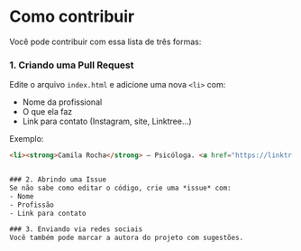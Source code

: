 # Como contribuir

Você pode contribuir com essa lista de três formas:

### 1. Criando uma Pull Request
Edite o arquivo `index.html` e adicione uma nova `<li>` com:
- Nome da profissional
- O que ela faz
- Link para contato (Instagram, site, Linktree...)

Exemplo:
```html
<li><strong>Camila Rocha</strong> – Psicóloga. <a href="https://linktr.ee/camilapsi">Linktree</a></li>


### 2. Abrindo uma Issue
Se não sabe como editar o código, crie uma *issue* com:
- Nome
- Profissão
- Link para contato

### 3. Enviando via redes sociais
Você também pode marcar a autora do projeto com sugestões.